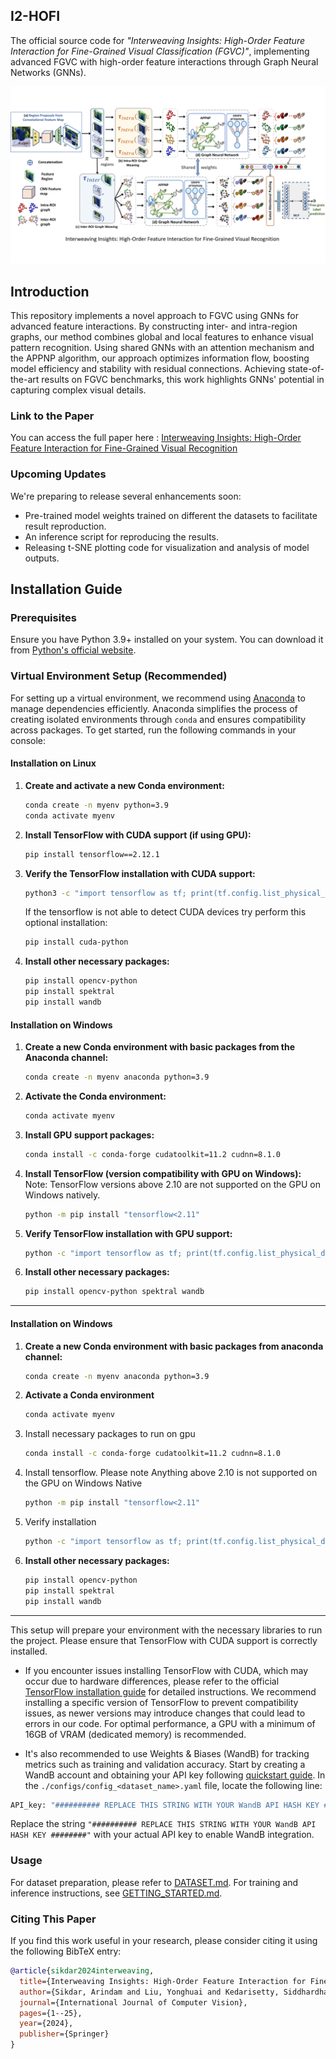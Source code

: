 ## I2-HOFI
The official source code for *"Interweaving Insights: High-Order Feature Interaction for Fine-Grained Visual Classification (FGVC)"*, implementing advanced FGVC with high-order feature interactions through Graph Neural Networks (GNNs).

![Visualization of I2-HOFI](media/I2hofi_visualization.gif)

## Introduction
This repository implements a novel approach to FGVC using GNNs for advanced feature interactions. By constructing inter- and intra-region graphs, our method combines global and local features to enhance visual pattern recognition. Using shared GNNs with an attention mechanism and the APPNP algorithm, our approach optimizes information flow, boosting model efficiency and stability with residual connections. Achieving state-of-the-art results on FGVC benchmarks, this work highlights GNNs' potential in capturing complex visual details.

### Link to the Paper
You can access the full paper here : [Interweaving Insights: High-Order Feature Interaction for Fine-Grained Visual Recognition](https://link.springer.com/article/10.1007/s11263-024-02260-y)

### Upcoming Updates
We're preparing to release several enhancements soon:
- Pre-trained model weights trained on different the datasets to facilitate result reproduction.
- An inference script for reproducing the results.
- Releasing t-SNE plotting code for visualization and analysis of model outputs.

## Installation Guide

### Prerequisites
Ensure you have Python 3.9+ installed on your system. You can download it from [Python's official website](https://www.python.org/downloads/).

### Virtual Environment Setup (Recommended)
For setting up a virtual environment, we recommend using [Anaconda](https://www.anaconda.com/download) to manage dependencies efficiently. Anaconda simplifies the process of creating isolated environments through `conda` and ensures compatibility across packages. To get started, run the following commands in your console:

#### Installation on Linux
1. **Create and activate a new Conda environment:**
   ```bash
   conda create -n myenv python=3.9
   conda activate myenv
   ```

2. **Install TensorFlow with CUDA support (if using GPU):**
   ```bash
   pip install tensorflow==2.12.1
   ```

3. **Verify the TensorFlow installation with CUDA support:**
   ```bash
   python3 -c "import tensorflow as tf; print(tf.config.list_physical_devices('GPU'))"
   ```
   If the tensorflow is not able to detect CUDA devices try perform this optional installation:
   ```bash
   pip install cuda-python
   ```

4. **Install other necessary packages:**
   ```bash
   pip install opencv-python
   pip install spektral
   pip install wandb
   ```

#### Installation on Windows

1. **Create a new Conda environment with basic packages from the Anaconda channel:**
   ```bash
   conda create -n myenv anaconda python=3.9
   ```

2. **Activate the Conda environment:**
   ```bash
   conda activate myenv
   ```

3. **Install GPU support packages:**
   ```bash
   conda install -c conda-forge cudatoolkit=11.2 cudnn=8.1.0
   ```

4. **Install TensorFlow (version compatibility with GPU on Windows):**
   Note: TensorFlow versions above 2.10 are not supported on the GPU on Windows natively.
   ```bash
   python -m pip install "tensorflow<2.11"
   ```

5. **Verify TensorFlow installation with GPU support:**
   ```bash
   python -c "import tensorflow as tf; print(tf.config.list_physical_devices('GPU'))"
   ```

6. **Install other necessary packages:**
   ```bash
   pip install opencv-python spektral wandb
   ```

---------------------------------













   

#### Installation on Windows
1. **Create  a new Conda environment with basic packages from anaconda channel:**
   ```bash
   conda create -n myenv anaconda python=3.9
   ```
2. **Activate a Conda environment**
   ```bash
   conda activate myenv
   ```
3. Install necessary packages to run on gpu
    ```bash
   conda install -c conda-forge cudatoolkit=11.2 cudnn=8.1.0
   ```

4. Install tensorflow. Please note Anything above 2.10 is not supported on the GPU on Windows Native
   ```bash
   python -m pip install "tensorflow<2.11"
   ```

5. Verify installation
   ```bash
   python -c "import tensorflow as tf; print(tf.config.list_physical_devices('GPU'))"
   ```

6. **Install other necessary packages:**
   ```bash
   pip install opencv-python
   pip install spektral
   pip install wandb
   ```









------------------------


This setup will prepare your environment with the necessary libraries to run the project. Please ensure that TensorFlow with CUDA support is correctly installed. 
- If you encounter issues installing TensorFlow with CUDA, which may occur due to hardware differences, please refer to the official [TensorFlow installation guide](https://www.tensorflow.org/install/pip) for detailed instructions. We recommend installing a specific version of TensorFlow to prevent compatibility issues, as newer versions may introduce changes that could lead to errors in our code. For optimal performance, a GPU with a minimum of 16GB of VRAM (dedicated memory) is recommended.

- It's also recommended to use Weights & Biases (WandB) for tracking metrics such as training and validation accuracy. Start by creating a WandB account and obtaining your API key following [quickstart guide](https://docs.wandb.ai/quickstart). In the `./configs/config_<dataset_name>.yaml` file, locate the following line:

```bash
API_key: "########## REPLACE THIS STRING WITH YOUR WandB API HASH KEY ########"
```
Replace the string `"########## REPLACE THIS STRING WITH YOUR WandB API HASH KEY ########"` with your actual API key to enable WandB integration.

### Usage
For dataset preparation, please refer to [DATASET.md](datasets/DATASET.md). For training and inference instructions, see [GETTING_STARTED.md](GETTING_STARTED.md).

### Citing This Paper
If you find this work useful in your research, please consider citing it using the following BibTeX entry:

```BibTeX
@article{sikdar2024interweaving,
  title={Interweaving Insights: High-Order Feature Interaction for Fine-Grained Visual Recognition},
  author={Sikdar, Arindam and Liu, Yonghuai and Kedarisetty, Siddhardha and Zhao, Yitian and Ahmed, Amr and Behera, Ardhendu},
  journal={International Journal of Computer Vision},
  pages={1--25},
  year={2024},
  publisher={Springer}
}
```
